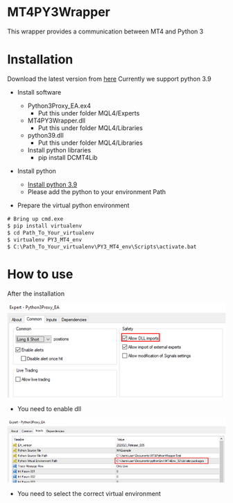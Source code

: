 # MT4PY3Wrapper
This wrapper provides a communication between MT4 and Python 3

# Installation
Download the latest version from [here](https://github.com/dcitdev/MT4PY3Wrapper/releases)
Currently we support python 3.9

- Install software
  - Python3Proxy_EA.ex4
    - Put this under folder MQL4/Experts
  - MT4PY3Wrapper.dll
    - Put this under folder MQL4/Libraries
  - python39.dll
    - Put this under folder MQL4/Libraries
  - Install python libraries
    - pip install DCMT4Lib

- Install python
  - [Install python 3.9](https://www.python.org/downloads/release/python-399/)
  - Please add the python to your environment Path
- Prepare the virtual python environment
```
# Bring up cmd.exe
$ pip install virtualenv
$ cd Path_To_Your_virtualenv
$ virtualenv PY3_MT4_env
$ C:\Path_To_Your_virtualenv\PY3_MT4_env\Scripts\activate.bat
```

# How to use
After the installation

![image info](./pic/DLL_Enable.png)
- You need to enable dll

![image info](./pic/Virtual_Env_Selection.png)
- You need to select the correct virtual environment

